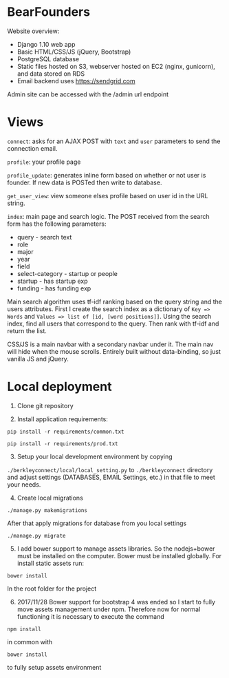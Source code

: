 # BearFounders

Website overview:

 * Django 1.10 web app
 * Basic HTML/CSS/JS (jQuery, Bootstrap)
 * PostgreSQL database
 * Static files hosted on S3, webserver hosted on EC2 (nginx, gunicorn), and data stored on RDS
 * Email backend uses https://sendgrid.com


Admin site can be accessed with the /admin url endpoint

# Views

`connect`: asks for an AJAX POST with `text` and `user` parameters to send the connection email.

`profile`: your profile page

`profile_update`: generates inline form based on whether or not user is founder. If new data is POSTed then write to database.

`get_user_view`: view someone elses profile based on user id in the URL string.

`index`: main page and search logic. The POST received from the search form has the following parameters:

* query - search text
* role
* major
* year
* field
* select-category - startup or people
* startup - has startup exp
* funding - has funding exp

Main search algorithm uses tf-idf ranking based on the query string and the users attributes. First I create the search index as a dictionary of `Key => Words` and `Values => list of [id, [word positions]]`. Using the search index, find all users that correspond to the query. Then rank with tf-idf and return the list.

CSS/JS is a main navbar with a secondary navbar under it. The main nav will hide when the mouse scrolls. Entirely built without data-binding, so just vanilla JS and jQuery.

# Local deployment

1. Clone git repository

2. Install application requirements:

`pip install -r requirements/common.txt`

`pip install -r requirements/prod.txt`

3. Setup your local development environment by copying

`./berkleyconnect/local/local_setting.py` to `./berkleyconnect` directory and adjust settings (DATABASES, EMAIL Settings, etc.) in that file to meet your needs.

4. Create local migrations

`./manage.py makemigrations`

After that apply migrations for database from you local settings

`./manage.py migrate`

5. I add bower support to manage assets libraries. So the nodejs+bower must be installed on the computer. Bower must be installed globally. For install static assets run:

`bower install`

In the root folder for the project

6. 2017/11/28 Bower support for bootstrap 4 was ended so I start to fully move assets management under npm. 
Therefore now for normal functioning it is necessary to execute the command 

`npm install`

in common with

`bower install`

to fully setup assets environment
